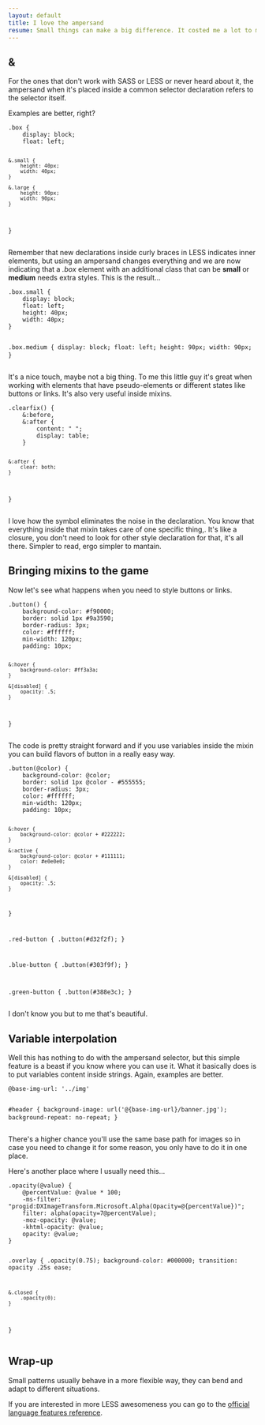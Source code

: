```yaml
---
layout: default
title: I love the ampersand
resume: Small things can make a big difference. It costed me a lot to move from plain CSS to preprocessors languages, but somehow LESS convinced me and its little shorcuts are the way I enjoy the most and the ampersand is one of those small things.
---
```


## &amp;

For the ones that don't work with SASS or LESS or never heard about it, the ampersand when it's placed inside a common selector declaration refers to the selector itself.

Examples are better, right?

<div class="highlight"><pre>
<code>.box {
    display: block;
    float: left;

    &.small {
        height: 40px;
        width: 40px;
    }

    &.large {
        height: 90px;
        width: 90px;
    }
}</code>
</pre></div>

Remember that new declarations inside curly braces in LESS indicates inner elements, but using an ampersand changes everything and we are now indicating that a *.box* element with an additional class that can be **small** or **medium** needs extra styles. This is the result...

<div class="highlight"><pre>
<code>.box.small {
    display: block;
    float: left;
    height: 40px;
    width: 40px;
}

.box.medium {
    display: block;
    float: left;
    height: 90px;
    width: 90px;
}</code>
</pre></div>

It's a nice touch, maybe not a big thing. To me this little guy it's great when working with elements that have pseudo-elements or different states like buttons or links. It's also very useful inside mixins.

<div class="highlight"><pre>
<code>.clearfix() {
    &:before,
    &:after {
        content: " ";
        display: table;
    }

    &:after {
        clear: both;
    }
}</code>
</pre></div>

I love how the symbol eliminates the noise in the declaration. You know that everything inside that mixin takes care of one specific thing,. It's like a closure, you don't need to look for other style declaration for that, it's all there. Simpler to read, ergo simpler to mantain.


## Bringing mixins to the game

Now let's see what happens when you need to style buttons or links.

<div class="highlight"><pre>
<code>.button() {
    background-color: #f90000;
    border: solid 1px #9a3590;
    border-radius: 3px;
    color: #ffffff;
    min-width: 120px;
    padding: 10px;

    &:hover {
        background-color: #ff3a3a;
    }

    &[disabled] {
        opacity: .5;
    }
}</code>
</pre></div>

The code is pretty straight forward and if you use variables inside the mixin you can build flavors of button in a really easy way.

<div class="highlight"><pre>
<code>.button(@color) {
    background-color: @color;
    border: solid 1px @color - #555555;
    border-radius: 3px;
    color: #ffffff;
    min-width: 120px;
    padding: 10px;

    &:hover {
        background-color: @color + #222222;
    }

    &:active {
        background-color: @color + #111111;
        color: #e0e0e0;
    }

    &[disabled] {
        opacity: .5;
    }
}

.red-button {
    .button(#d32f2f);
}

.blue-button {
    .button(#303f9f);
}

.green-button {
    .button(#388e3c);
}</code>
</pre></div>

I don't know you but to me that's beautiful.


## Variable interpolation

Well this has nothing to do with the ampersand selector, but this simple feature is a beast if you know where you can use it. What it basically does is to put variables content inside strings. Again, examples are better.

<div class="highlight"><pre>
<code>@base-img-url: '../img'

#header {
    background-image: url('@{base-img-url}/banner.jpg');
    background-repeat: no-repeat;
}</code>
</pre></div>

There's a higher chance you'll use the same base path for images so in case you need to change it for some reason, you only have to do it in one place.

Here's another place where I usually need this...

<div class="highlight"><pre>
<code>.opacity(@value) {
    @percentValue: @value * 100;
    -ms-filter: "progid:DXImageTransform.Microsoft.Alpha(Opacity=@{percentValue})";
    filter: alpha(opacity=7@percentValue);
    -moz-opacity: @value;
    -khtml-opacity: @value;
    opacity: @value;
}

.overlay {
    .opacity(0.75);
    background-color: #000000;
    transition: opacity .25s ease; 

    &.closed {
        .opacity(0);
    }
}</code>
</pre></div>


## Wrap-up

Small patterns usually behave in a more flexible way, they can bend and adapt to different situations.

If you are interested in more LESS awesomeness you can go to the <a href="http://lesscss.org/features/" target="_blank">official language features reference</a>.